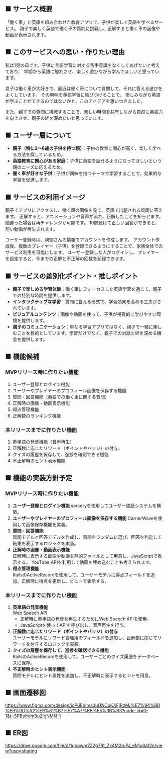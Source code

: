 ## ■ サービス概要
「働く車」と英語を組み合わせた教育アプリで、子供が楽しく英語を学べるサービス。
親子で楽しく英語で働く車の質問に挑戦し、正解すると働く車の画像や動画が表示されます。

## ■ このサービスへの思い・作りたい理由

私は1児の母です。子供に言語学習に対する苦手意識をなくしてあげたいと考えており、
早期から英語に触れさせ、楽しく遊びながら学んでほしいと思っています。

息子は働く車が大好きで、最近は働く車について質問して、それに答える遊びをよくしています。
その興味を英語学習に結びつけることで、
楽しみながら英語が学ぶことができるのではないかと、このアイデアを思いつきました。

また、親子での質問に挑戦することで、楽しい時間を共有しながら自然に英語力を向上させ、親子の絆を深めたいと思っています。

## ■ ユーザー層について

- **親子（特に2～6歳の子供を持つ親）**：子供の教育に関心が高く、楽しく学べる方法を探しているため。
- **英語教育に関心がある家庭**：子供に英語を話せるようになってほしいという親のニーズに応えるため。
- **働く車が好きな子供**：子供が興味を持つテーマで学習することで、効果的な学習を促進します。

## ■ サービスの利用イメージ

親子でアプリにアクセスし、働く車の画像を見て、英語で出題される質問に答えます。
正解すると、アニメーションや音声が流れ、正解したことを知らせます。間違った場合は再チャレンジが可能です。
10問続けて正しい回答ができると、短い動画が再生されます。

ユーザー登録時は、親御さんの情報でアカウントを作成します。
アカウント作成後、複数のプレイヤー（子供）を登録できるようにすることで、家族全体でのサービス利用を可能にします。
ユーザー登録した人がログインし、プレイヤーを設定すると、今までの正解と不正解の回数を記録できます。

## ■ サービスの差別化ポイント・推しポイント

- **親子で楽しめる学習体験**：働く車にフォーカスした英語学習を通じて、親子での特別な時間を提供します。
- **インタラクティブな学習**：質問に答える形式で、学習効果を高める工夫がされています。
- **ビジュアルコンテンツ**：画像や動画を使って、子供が視覚的に学びやすい環境を提供します。
- **親子のコミュニケーション**：単なる学習アプリではなく、親子で一緒に楽しむことを目的としています。学習だけでなく、親子での対話と絆を深める機会を提供します。

## ■ 機能候補

### **MVPリリース時に作りたい機能**

1. ユーザー登録とログイン機能
2. ユーザーやプレイヤーのプロフィール画像を保存する機能
3. 質問・回答機能（英語での働く車に関する質問）
4. 正解時の画像・動画表示機能
5. 得点管理機能
6. 正解数のランキング機能

### **本リリースまでに作りたい機能**

1. 英単語の発音機能（音声再生）
2. 正解数に応じたリワード（ポイントやバッジ）の付与。
3. クイズの履歴を保存して、進捗を確認できる機能
4. 不正解時のヒント表示機能

## ■ 機能の実装方針予定

### **MVPリリース時に作りたい機能**

1. **ユーザー登録とログイン機能**
    sorceryを使用してユーザー認証システムを構築。
2. **ユーザーやプレイヤーのプロフィール画像を保存する機能**
    CarrierWaveを使用して画像保存機能を実装。
3. **質問・回答機能**    
    質問モデルと回答モデルを作成し、質問をランダムに選び、回答を判定して結果を表示するロジックを実装。    
4. **正解時の画像・動画表示機能**    
    正解時に表示する画像や動画を静的ファイルとして用意し、JavaScriptで表示する。
    YouTube APIを利用して動画を埋め込むことも考えられます。    
5. **得点管理機能**    
    RailsのActiveRecordを使用して、ユーザーモデルに得点フィールドを追加。正解時に得点を更新し、ビューで表示する。    

### **本リリースまでに作りたい機能**
1. **英単語の発音機能**   
    Web Speech API    
    - 正解時に英単語の発音を再生するためにWeb Speech APIを使用。
    - JavaScriptを使ってAPIを呼び出し、音声再生を行う。
2. **正解数に応じたリワード（ポイントやバッジ）の付与**    
    ユーザーモデルにリワード管理用のフィールドを追加し、正解数に応じてリワードを付与するロジックを実装。   
3. **クイズの履歴を保存して、進捗を確認できる機能**   
    RailsのActiveRecordを使用して、ユーザーごとのクイズ履歴をデータベースに保存。    
4. **不正解時のヒント表示機能**   
    質問モデルにヒント属性を追加し、不正解時に表示するヒントを用意。

## ■ 画面遷移図
https://www.figma.com/design/icP6EbImaJuUNCuKAFjRzM/%E7%94%BB%E9%9D%A2%E9%81%B7%E7%A7%BB%E5%9B%B3?node-id=0-1&t=5PBohVm8u2IrjNMN-1

## ■ ER図
https://drive.google.com/file/d/1qbowm2Z2g7Rt_Zx4M2ruPJ_eMju0a12n/view?usp=sharing

